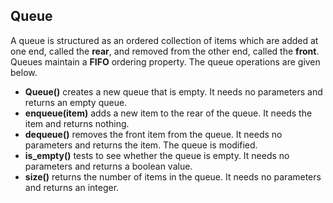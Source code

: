 ## Queue
A queue is structured as an ordered collection of items which are 
added at one end, called the **rear**, and removed from the other 
end, called the **front**. 
Queues maintain a **FIFO** ordering property. 
The queue operations are given below.

- **Queue()** creates a new queue that is empty. It needs no parameters and returns an empty queue.
- **enqueue(item)** adds a new item to the rear of the queue. It needs the item and returns nothing.
- **dequeue()** removes the front item from the queue. It needs no parameters and returns the item. The queue is modified.
- **is_empty()** tests to see whether the queue is empty. It needs no parameters and returns a boolean value.
- **size()** returns the number of items in the queue. It needs no parameters and returns an integer.
